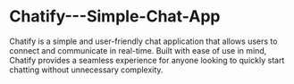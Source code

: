 # Chatify---Simple-Chat-App

Chatify is a simple and user-friendly chat application that allows users to connect and communicate in real-time. Built with ease of use in mind, Chatify provides a seamless experience for anyone looking to quickly start chatting without unnecessary complexity.
